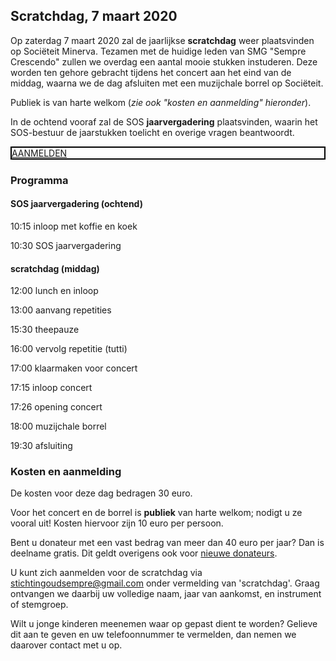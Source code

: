 ## Scratchdag, 7 maart 2020

Op zaterdag 7 maart 2020 zal de jaarlijkse **scratchdag** weer plaatsvinden op Sociëteit Minerva. Tezamen met de huidige leden van SMG "Sempre Crescendo" zullen we overdag een aantal mooie stukken instuderen. Deze worden ten gehore gebracht tijdens het concert aan het eind van de middag, waarna we de dag afsluiten met een muzijchale borrel op Sociëteit.

Publiek is van harte welkom (*zie ook "kosten en aanmelding" hieronder*).

In de ochtend vooraf zal de SOS **jaarvergadering** plaatsvinden, waarin het SOS-bestuur de jaarstukken toelicht en overige vragen beantwoordt.

<a style="display:block; border: 2px solid black" href="mailto:stichtingoudsempre@gmail.com?subject=aanmelding%20scratchdag&body=naam:%0D%0Ajaar:%0D%0Ainstrument/stemgroep:%0D%0Aoverige:">AANMELDEN</a>

### Programma

#### SOS jaarvergadering (ochtend)

10:15 inloop met koffie en koek

10:30 SOS jaarvergadering

#### scratchdag (middag)

12:00 lunch en inloop

13:00 aanvang repetities

15:30 theepauze

16:00 vervolg repetitie (tutti)

17:00 klaarmaken voor concert

17:15 inloop concert

17:26 opening concert

18:00 muzijchale borrel

19:30 afsluiting

### Kosten en aanmelding

De kosten voor deze dag bedragen 30 euro.

Voor het concert en de borrel is **publiek** van harte welkom; nodigt u ze vooral uit! Kosten hiervoor zijn 10 euro per persoon.

Bent u donateur met een vast bedrag van meer dan 40 euro per jaar? Dan is deelname gratis. Dit geldt overigens ook voor [nieuwe donateurs](/meer-info/donateur-worden).

U kunt zich aanmelden voor de scratchdag via [stichtingoudsempre@gmail.com](mailto:stichtingoudsempre@gmail.com) onder vermelding van 'scratchdag'. Graag ontvangen we daarbij uw volledige naam, jaar van aankomst, en instrument of stemgroep.

Wilt u jonge kinderen meenemen waar op gepast dient te worden? Gelieve dit aan te geven en uw telefoonnummer te vermelden, dan nemen we daarover contact met u op.
